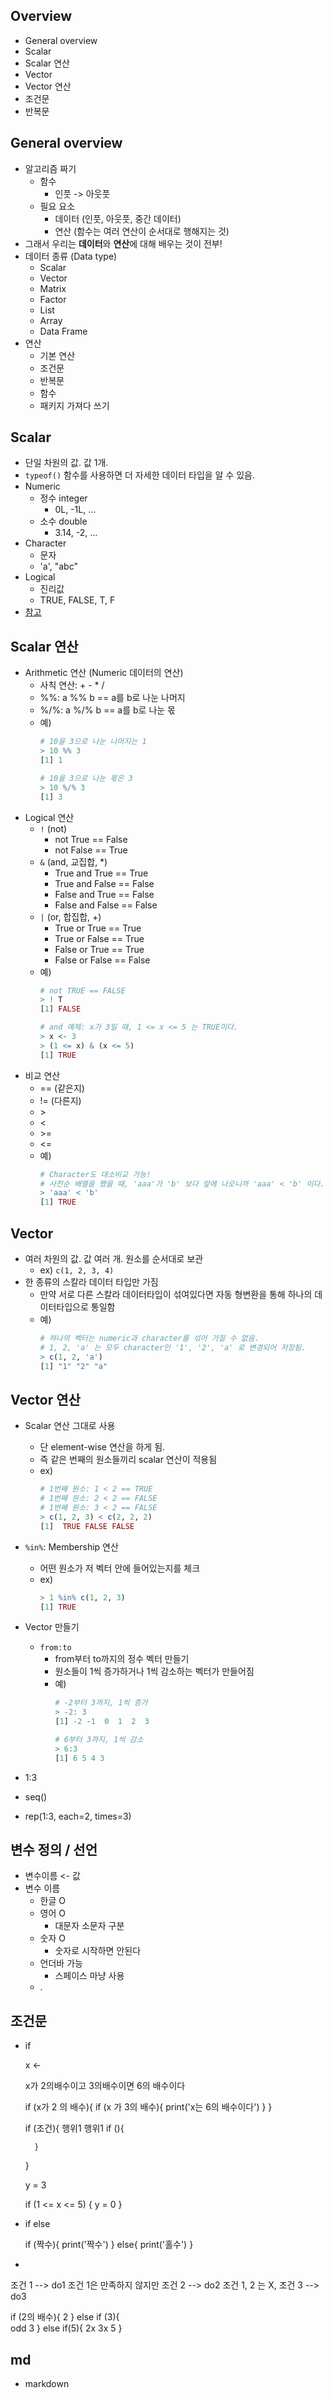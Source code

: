 ## Overview
- General overview
- Scalar
- Scalar 연산
- Vector
- Vector 연산
- 조건문
- 반복문

## General overview
- 알고리즘 짜기
    - 함수
        - 인풋 -> 아웃풋
    - 필요 요소
        - 데이터 (인풋, 아웃풋, 중간 데이터)
        - 연산 (함수는 여러 연산이 순서대로 행해지는 것)
- 그래서 우리는 **데이터**와 **연산**에 대해 배우는 것이 전부!
- 데이터 종류 (Data type)
    - Scalar
    - Vector
    - Matrix
    - Factor
    - List
    - Array
    - Data Frame
- 연산
    - 기본 연산
    - 조건문
    - 반복문
    - 함수
    - 패키지 가져다 쓰기

## Scalar
- 단일 차원의 값. 값 1개.
- `typeof()` 함수를 사용하면 더 자세한 데이터 타입을 알 수 있음.
- Numeric 
    - 정수 integer
        - 0L, -1L, ...
    - 소수 double
        - 3.14, -2, ...
- Character
    - 문자
    - 'a', "abc"
- Logical
    - 진리값
    - TRUE, FALSE, T, F
- [참고](http://sjh836.tistory.com/112?category=719115)

## Scalar 연산
- Arithmetic 연산 (Numeric 데이터의 연산)
    - 사칙 연산: + - * /
    - %%: a %% b == a를 b로 나눈 나머지
    - %/%: a %/% b == a를 b로 나눈 몫
    - 예)
        ```R
        # 10을 3으로 나눈 나머지는 1
        > 10 %% 3
        [1] 1

        # 10을 3으로 나눈 몫은 3
        > 10 %/% 3
        [1] 3
        ```
- Logical 연산
    - `!` (not)
        - not True == False
        - not False == True
    - `&` (and, 교집합, *)
        - True and True == True
        - True and False == False
        - False and True == False
        - False and False == False
    - `|` (or, 합집합, +)
        - True or True == True
        - True or False == True
        - False or True == True
        - False or False == False
    - 예) 
        ```R
        # not TRUE == FALSE
        > ! T
        [1] FALSE

        # and 예제: x가 3일 때, 1 <= x <= 5 는 TRUE이다.
        > x <- 3
        > (1 <= x) & (x <= 5)
        [1] TRUE
        ```
- 비교 연산
    - == (같은지)
    - != (다른지)
    - \>
    - <
    - \>=
    - \<=
    - 예)
        ```R
        # Character도 대소비교 가능!
        # 사전순 배열을 했을 때, 'aaa'가 'b' 보다 앞에 나오니까 'aaa' < 'b' 이다.
        > 'aaa' < 'b'
        [1] TRUE
        ```

## Vector
- 여러 차원의 값. 값 여러 개. 원소를 순서대로 보관
    - ex) `c(1, 2, 3, 4)`
- 한 종류의 스칼라 데이터 타입만 가짐
    - 만약 서로 다른 스칼라 데이터타입이 섞여있다면 자동 형변환을 통해 하나의 데이터타입으로 통일함
    - 예)
        ```R
        # 하나의 벡터는 numeric과 character를 섞어 가질 수 없음.
        # 1, 2, 'a' 는 모두 character인 '1', '2', 'a' 로 변경되어 저장됨.
        > c(1, 2, 'a')
        [1] "1" "2" "a"
        ```

## Vector 연산
- Scalar 연산 그대로 사용
    - 단 element-wise 연산을 하게 됨.
    - 즉 같은 번째의 원소들끼리 scalar 연산이 적용됨
    - ex)
        ```R
        # 1번째 원소: 1 < 2 == TRUE
        # 1번째 원소: 2 < 2 == FALSE
        # 1번째 원소: 3 < 2 == FALSE
        > c(1, 2, 3) < c(2, 2, 2)
        [1]  TRUE FALSE FALSE
        ```
- `%in%`: Membership 연산
    - 어떤 원소가 저 벡터 안에 들어있는지를 체크
    - ex)
        ```R
        > 1 %in% c(1, 2, 3)
        [1] TRUE
        ```
- Vector 만들기
    - `from:to`
        - from부터 to까지의 정수 벡터 만들기
        - 원소들이 1씩 증가하거나 1씩 감소하는 벡터가 만들어짐
        - 예)
            ```R
            # -2부터 3까지, 1씩 증가
            > -2: 3
            [1] -2 -1  0  1  2  3

            # 6부터 3까지, 1씩 감소
            > 6:3
            [1] 6 5 4 3
            ```

- 1:3
- seq()
- rep(1:3, each=2, times=3)

## 변수 정의 / 선언
- 변수이름 <- 값
- 변수 이름
    - 한글 O
    - 영어 O
        - 대문자 소문자 구분
    - 숫자 O
        - 숫자로 시작하면 안된다
    - 언더바 가능
        - 스페이스 마냥 사용
    - .


## 조건문
- if
    
    x <-

    x가 2의배수이고 3의배수이면 6의 배수이다

    if (x가 2 의 배수){
        if (x 가 3의 배수){
            print('x는 6의 배수이다')
        }
    }

    if (조건){
        행위1
        행위1
        if (){

        }
    }

    y = 3

    if (1 <= x <= 5) {
        y = 0
    } 

- if else

    if (짝수){
        print('짝수')
    }
    else{
        print('홀수')
    }


- 
조건 1 --> do1
조건 1은 만족하지 않지만 조건 2 --> do2
조건 1, 2 는 X, 조건 3 --> do3

if (2의 배수){
    2
}
else if (3){       
    odd 3
}
else if(5){
   2x 3x 5
}



## md
- markdown